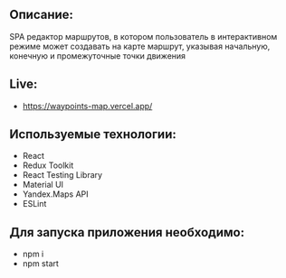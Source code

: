 ## Описание:  
SPA редактор маршрутов, в котором пользователь в интерактивном режиме может создавать на карте маршрут, указывая начальную, конечную и промежуточные точки движения

## Live:  
- https://waypoints-map.vercel.app/

## Используемые технологии:
- React
- Redux Toolkit
- React Testing Library
- Material UI
- Yandex.Maps API
- ESLint

## Для запуска приложения необходимо:  
- npm i
- npm start
